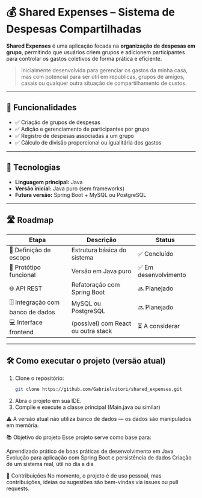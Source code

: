# 💰 Shared Expenses – Sistema de Despesas Compartilhadas

**Shared Expenses** é uma aplicação focada na **organização de despesas em grupo**, permitindo que usuários criem grupos e adicionem participantes para controlar os gastos coletivos de forma prática e eficiente.

> Inicialmente desenvolvida para gerenciar os gastos da minha casa, mas com potencial para ser útil em repúblicas, grupos de amigos, casais ou qualquer outra situação de compartilhamento de custos.

---

## 🚀 Funcionalidades

- ✅ Criação de grupos de despesas
- ✅ Adição e gerenciamento de participantes por grupo
- ✅ Registro de despesas associadas a um grupo
- ✅ Cálculo de divisão proporcional ou igualitária dos gastos

---

## 📌 Tecnologias

- **Linguagem principal:** Java
- **Versão inicial:** Java puro (sem frameworks)
- **Futura versão:** Spring Boot + MySQL ou PostgreSQL

---

## 🛣️ Roadmap

| Etapa | Descrição | Status |
|-------|-----------|--------|
| 🎯 Definição de escopo | Estrutura básica do sistema | ✅ Concluído |
| 🧪 Protótipo funcional | Versão em Java puro | ✅ Em desenvolvimento |
| 🌐 API REST | Refatoração com Spring Boot | 🔜 Planejado |
| 🗄️ Integração com banco de dados | MySQL ou PostgreSQL | 🔜 Planejado |
| 💻 Interface frontend | (possível) com React ou outra stack | ⏳ A considerar |

---

## 🛠️ Como executar o projeto (versão atual)

1. Clone o repositório:
   ```bash
   git clone https://github.com/Gabrielvitori/shared_expenses.git
2. Abra o projeto em sua IDE.
3. Compile e execute a classe principal (Main.java ou similar)

⚠️ A versão atual não utiliza banco de dados — os dados são manipulados em memória.

📚 Objetivo do projeto
Esse projeto serve como base para:

Aprendizado prático de boas práticas de desenvolvimento em Java
Evolução para aplicação com Spring Boot e persistência de dados
Criação de um sistema real, útil no dia a dia

🤝 Contribuições
No momento, o projeto é de uso pessoal, mas contribuições, ideias ou sugestões são bem-vindas via issues ou pull requests.
